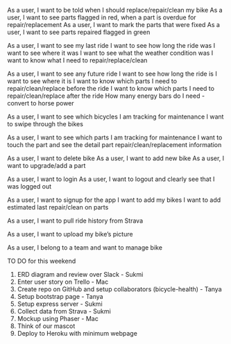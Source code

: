 As a user, I want to be told when I should replace/repair/clean my bike
As a user, I want to see parts flagged in red, when a part is overdue for repair/replacement
As a user, I want to mark the parts that were fixed
As a user, I want to see parts repaired flagged in green

As a user, I want to see my last ride
	I want to see how long the ride was
	I want to see where it was
	I want to see what the weather condition was
	I want to know what I need to repair/replace/clean

As a user, I want to see any future ride
	I want to see how long the ride is
	I want to see where it is
	I want to know which parts I need to repair/clean/replace before the ride
	I want to know which parts I need to repair/clean/replace after the ride
	How many energy bars do I need - convert to horse power

As a user, I want to see which bicycles I am tracking for maintenance
	I want to swipe through the bikes

As a user, I want to see which parts I am tracking for maintenance
	I want to touch the part and see the detail part repair/clean/replacement information

As a user, I want to delete bike
As a user, I want to add new bike
As a user, I want to upgrade/add a part

As a user, I want to login
As a user, I want to logout and clearly see that I was logged out

As a user, I want to signup for the app
	I want to add my bikes
	I want to add estimated last repair/clean on parts

As a user, I want to pull ride history from Strava

As a user, I want to upload my bike’s picture

As a user, I belong to a team and want to manage bike

TO DO for this weekend

1. ERD diagram and review over Slack - Sukmi
2. Enter user story on Trello - Mac
3. Create repo on GitHub and setup collaborators (bicycle-health) - Tanya
4. Setup bootstrap page - Tanya
5. Setup express server - Sukmi
6. Collect data from Strava - Sukmi
7. Mockup using Phaser - Mac
8. Think of our mascot
9. Deploy to Heroku with minimum webpage
